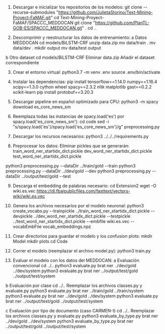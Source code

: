 1. Descargar e inicializar los repositorios de los modelos:
git clone --recurse-submodules "https://github.com/JulietaStorino/Text-Mining-Proyect-FaMAF.git"
cd Text-Mining-Proyect-FaMAF/SPACCC_MEDDOCAN
git clone "https://github.com/PlanTL-GOB-ES/SPACCC_MEDDOCAN.git" .
cd ..

2. Descomprimir y reestructurar los datos de entrenamiento:
a Datos MEDDOCAN
    cd models/BiLSTM-CRF
    unzip data.zip
    mv data/train .
    mv data/dev .
    mkdir output
    mv data/test output

b Otro dataset
    cd models/BiLSTM-CRF
    Eliminar data.zip
    Añadir el dataset correspondiente

3. Crear el entorno virtual:
python3.7 -m venv .env
source .env/bin/activate

4. Instalar las dependencias:
pip install tensorflow==1.14.0 numpy==1.16.4 scipy==1.3.0 cython wheel spacy==2.3.2 nltk matplotlib gast==0.2.2 scikit-learn
pip install protobuf==3.20.3

5. Descargar pipeline en español optimizado para CPU:
python3 -m spacy download es_core_news_sm

6. Reemplaza todas las instancias de spacy.load('es') por spacy.load('es_core_news_sm'):
cd code
sed -i "s/spacy.load('es')/spacy.load('es_core_news_sm')/g" preprocessing.py

7. Descargar los recursos necesarios:
python3 ../../../requirements.py

8. Preprocesar los datos:
Eliminar pickles que se generarán:
train_word_ner_startidx_dict.pickle 
dev_word_ner_startidx_dict.pickle 
test_word_ner_startidx_dict.pickle

python3 preprocessing.py --dataDir ../train/gold --train
python3 preprocessing.py --dataDir ../dev/gold --dev
python3 preprocessing.py --dataDir ../output/test/gold --test

9. Descarga el embedding de palabras necesario:
cd Extension2
wget -O wiki.es.vec https://dl.fbaipublicfiles.com/fasttext/vectors-wiki/wiki.es.vec

10. Genera los archivos necesarios por el modelo neuronal:
python3 create_vocabs.py --trainpickle ../train_word_ner_startidx_dict.pickle --devpickle ../dev_word_ner_startidx_dict.pickle --testpickle ../test_word_ner_startidx_dict.pickle --embfile wiki.es.vec --vocabEmbFile vocab_embeddings.npz

11. Crear directorios para guardar el modelo y los confusion plots:
mkdir Model
mkdir plots
cd Code

12. Correr el modelo (reemplazar el archivo model.py):
python3 train.py

13. Evaluar el modelo con los datos del MEDDOCAN:
a Evaluación convencional 
    cd ../..
    python3 evaluate.py brat ner ../dev/gold ../dev/system
    python3 evaluate.py brat ner ../output/test/gold ../output/test/system

b Evaluación por clase
    cd ../.. 
    Reemplazar los archivos classes.py y evaluate.py
    python3 evaluate.py brat ner ../train/gold ../train/system
    python3 evaluate.py brat ner ../dev/gold ../dev/system
    python3 evaluate.py brat ner ../output/test/gold ../output/test/system

c Evaluación por tipo de documento (caso CARMEN-I)
    cd ../..
    Reemplazar los archivos classes.py y evaluate.py
    python3 evaluate_by_type.py brat ner ../dev/gold ../dev/system
    python3 evaluate_by_type.py brat ner ../output/test/gold ../output/test/system
